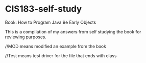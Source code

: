 # CIS183-self-study

Book: How to Program Java 9e Early Objects

This is a compilation of my answers from self studying the book for reviewing purposes.

//MOD means modified an example from the book

//Test means test driver for the file that ends with class
